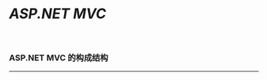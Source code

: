 # *<span>ASP.NET</span> MVC*

<br/>

### <span>ASP.NET</span> MVC 的构成结构

<span id="ASP.NETMVC的构成结构"></span>

---


